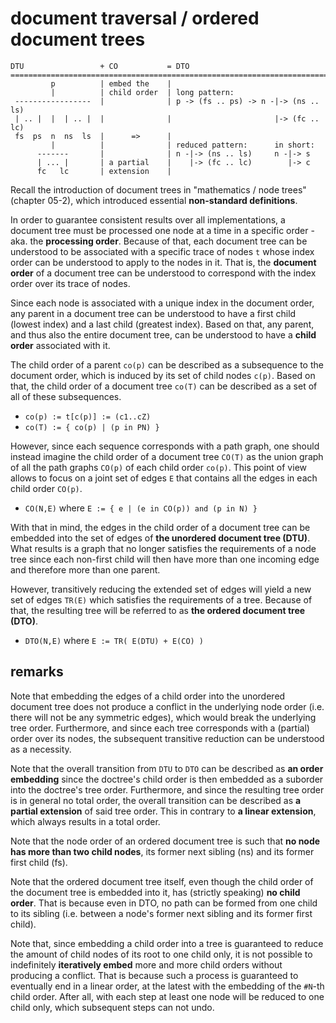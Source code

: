 
# document traversal / ordered document trees

```
DTU                 + CO           = DTO
=========================================================================
         p          | embed the    |
         |          | child order  | long pattern:
 -----------------  |              | p -> (fs .. ps) -> n -|-> (ns .. ls)
 | .. |  |  | .. |  |              |                       |-> (fc .. lc)
 fs  ps  n  ns  ls  |      =>      |
         |          |              | reduced pattern:      in short:
      -------       |              | n -|-> (ns .. ls)     n -|-> s
      | ... |       | a partial    |    |-> (fc .. lc)        |-> c
      fc   lc       | extension    |
```

Recall the introduction of document trees in "mathematics / node trees"
(chapter 05-2), which introduced essential **non-standard definitions**.

In order to guarantee consistent results over all implementations, a document
tree must be processed one node at a time in a specific order - aka. the
**processing order**. Because of that, each document tree can be understood
to be associated with a specific trace of nodes `t` whose index order can be
understood to apply to the nodes in it. That is, the **document order** of a
document tree can be understood to correspond with the index order over its
trace of nodes.

Since each node is associated with a unique index in the document order, any
parent in a document tree can be understood to have a first child (lowest
index) and a last child (greatest index). Based on that, any parent, and thus
also the entire document tree, can be understood to have a **child order**
associated with it.

The child order of a parent `co(p)` can be described as a subsequence to the
document order, which is induced by its set of child nodes `c(p)`. Based on
that, the child order of a document tree `co(T)` can be described as a set
of all of these subsequences.

* `co(p) := t[c(p)] := (c1..cZ)`
* `co(T) := { co(p) | (p in PN) }`

However, since each sequence corresponds with a path graph, one should instead
imagine the child order of a document tree `CO(T)` as the union graph of all
the path graphs `CO(p)` of each child order `co(p)`. This point of view allows
to focus on a joint set of edges `E` that contains all the edges in each child
order `CO(p)`.

* `CO(N,E)` where `E := { e | (e in CO(p)) and (p in N) }`

With that in mind, the edges in the child order of a document tree can be
embedded into the set of edges of **the unordered document tree (DTU)**.
What results is a graph that no longer satisfies the requirements of a node
tree since each non-first child will then have more than one incoming edge
and therefore more than one parent.

However, transitively reducing the extended set of edges will yield a new set
of edges `TR(E)` which satisfies the requirements of a tree. Because of that,
the resulting tree will be referred to as **the ordered document tree (DTO)**.

* `DTO(N,E)` where `E := TR( E(DTU) + E(CO) )`

<!-- ======================================================================= -->
## remarks

Note that embedding the edges of a child order into the unordered document
tree does not produce a conflict in the underlying node order (i.e. there
will not be any symmetric edges), which would break the underlying tree order.
Furthermore, and since each tree corresponds with a (partial) order over its
nodes, the subsequent transitive reduction can be understood as a necessity.

Note that the overall transition from `DTU` to `DTO` can be described as
**an order embedding** since the doctree's child order is then embedded
as a suborder into the doctree's tree order. Furthermore, and since the
resulting tree order is in general no total order, the overall transition
can be described as **a partial extension** of said tree order. This in
contrary to **a linear extension**, which always results in a total order.

Note that the node order of an ordered document tree is such that
**no node has more than two child nodes**, its former next sibling (ns)
and its former first child (fs).

Note that the ordered document tree itself, even though the child order of the
document tree is embedded into it, has (strictly speaking) **no child order**.
That is because even in DTO, no path can be formed from one child to its sibling
(i.e. between a node's former next sibling and its former first child).

Note that, since embedding a child order into a tree is guaranteed to reduce
the amount of child nodes of its root to one child only, it is not possible to
indefinitely **iteratively embed** more and more child orders without producing
a conflict. That is because such a process is guaranteed to eventually end in
a linear order, at the latest with the embedding of the `#N`-th child order.
After all, with each step at least one node will be reduced to one child only,
which subsequent steps can not undo.
